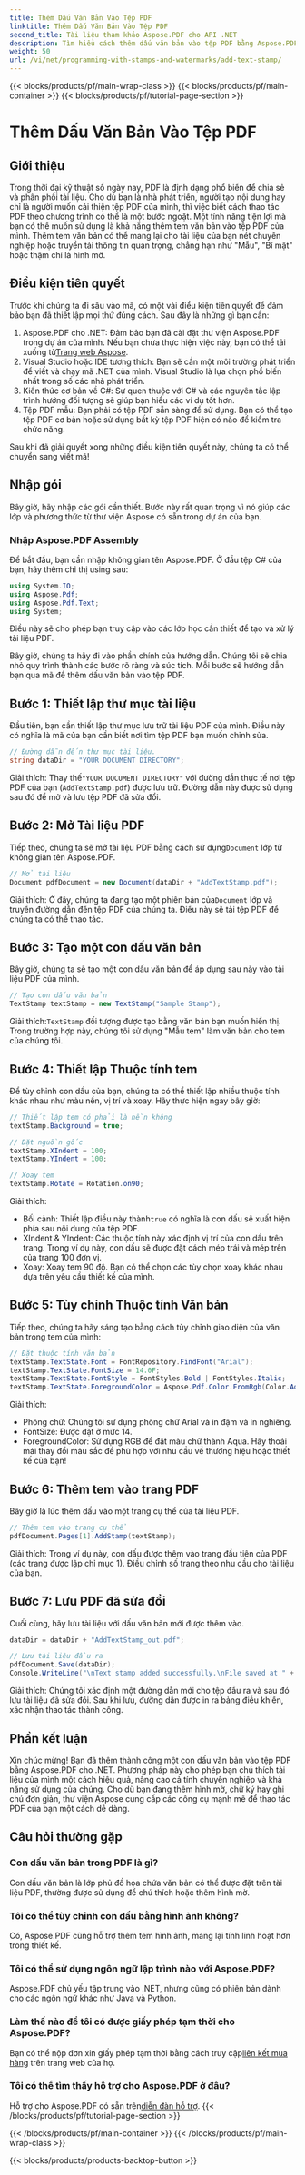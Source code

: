 ```yaml
---
title: Thêm Dấu Văn Bản Vào Tệp PDF
linktitle: Thêm Dấu Văn Bản Vào Tệp PDF
second_title: Tài liệu tham khảo Aspose.PDF cho API .NET
description: Tìm hiểu cách thêm dấu văn bản vào tệp PDF bằng Aspose.PDF cho .NET với hướng dẫn từng bước của chúng tôi và nâng cao khả năng trình bày tài liệu của bạn.
weight: 50
url: /vi/net/programming-with-stamps-and-watermarks/add-text-stamp/
---
```


{{< blocks/products/pf/main-wrap-class >}}
{{< blocks/products/pf/main-container >}}
{{< blocks/products/pf/tutorial-page-section >}}

# Thêm Dấu Văn Bản Vào Tệp PDF

## Giới thiệu

Trong thời đại kỹ thuật số ngày nay, PDF là định dạng phổ biến để chia sẻ và phân phối tài liệu. Cho dù bạn là nhà phát triển, người tạo nội dung hay chỉ là người muốn cải thiện tệp PDF của mình, thì việc biết cách thao tác PDF theo chương trình có thể là một bước ngoặt. Một tính năng tiện lợi mà bạn có thể muốn sử dụng là khả năng thêm tem văn bản vào tệp PDF của mình. Thêm tem văn bản có thể mang lại cho tài liệu của bạn nét chuyên nghiệp hoặc truyền tải thông tin quan trọng, chẳng hạn như "Mẫu", "Bí mật" hoặc thậm chí là hình mờ.

## Điều kiện tiên quyết

Trước khi chúng ta đi sâu vào mã, có một vài điều kiện tiên quyết để đảm bảo bạn đã thiết lập mọi thứ đúng cách. Sau đây là những gì bạn cần:

1.  Aspose.PDF cho .NET: Đảm bảo bạn đã cài đặt thư viện Aspose.PDF trong dự án của mình. Nếu bạn chưa thực hiện việc này, bạn có thể tải xuống từ[Trang web Aspose](https://releases.aspose.com/pdf/net/).
2. Visual Studio hoặc IDE tương thích: Bạn sẽ cần một môi trường phát triển để viết và chạy mã .NET của mình. Visual Studio là lựa chọn phổ biến nhất trong số các nhà phát triển.
3. Kiến thức cơ bản về C#: Sự quen thuộc với C# và các nguyên tắc lập trình hướng đối tượng sẽ giúp bạn hiểu các ví dụ tốt hơn.
4. Tệp PDF mẫu: Bạn phải có tệp PDF sẵn sàng để sử dụng. Bạn có thể tạo tệp PDF cơ bản hoặc sử dụng bất kỳ tệp PDF hiện có nào để kiểm tra chức năng.

Sau khi đã giải quyết xong những điều kiện tiên quyết này, chúng ta có thể chuyển sang viết mã!

## Nhập gói

Bây giờ, hãy nhập các gói cần thiết. Bước này rất quan trọng vì nó giúp các lớp và phương thức từ thư viện Aspose có sẵn trong dự án của bạn.

### Nhập Aspose.PDF Assembly

Để bắt đầu, bạn cần nhập không gian tên Aspose.PDF. Ở đầu tệp C# của bạn, hãy thêm chỉ thị using sau:

```csharp
using System.IO;
using Aspose.Pdf;
using Aspose.Pdf.Text;
using System;
```

Điều này sẽ cho phép bạn truy cập vào các lớp học cần thiết để tạo và xử lý tài liệu PDF.

Bây giờ, chúng ta hãy đi vào phần chính của hướng dẫn. Chúng tôi sẽ chia nhỏ quy trình thành các bước rõ ràng và súc tích. Mỗi bước sẽ hướng dẫn bạn qua mã để thêm dấu văn bản vào tệp PDF.

## Bước 1: Thiết lập thư mục tài liệu

Đầu tiên, bạn cần thiết lập thư mục lưu trữ tài liệu PDF của mình. Điều này có nghĩa là mã của bạn cần biết nơi tìm tệp PDF bạn muốn chỉnh sửa.

```csharp
// Đường dẫn đến thư mục tài liệu.
string dataDir = "YOUR DOCUMENT DIRECTORY";
```

 Giải thích: Thay thế`"YOUR DOCUMENT DIRECTORY"` với đường dẫn thực tế nơi tệp PDF của bạn (`AddTextStamp.pdf`) được lưu trữ. Đường dẫn này được sử dụng sau đó để mở và lưu tệp PDF đã sửa đổi.

## Bước 2: Mở Tài liệu PDF

 Tiếp theo, chúng ta sẽ mở tài liệu PDF bằng cách sử dụng`Document` lớp từ không gian tên Aspose.PDF.

```csharp
// Mở tài liệu
Document pdfDocument = new Document(dataDir + "AddTextStamp.pdf");
```

 Giải thích: Ở đây, chúng ta đang tạo một phiên bản của`Document` lớp và truyền đường dẫn đến tệp PDF của chúng ta. Điều này sẽ tải tệp PDF để chúng ta có thể thao tác.

## Bước 3: Tạo một con dấu văn bản

Bây giờ, chúng ta sẽ tạo một con dấu văn bản để áp dụng sau này vào tài liệu PDF của mình.

```csharp
// Tạo con dấu văn bản
TextStamp textStamp = new TextStamp("Sample Stamp");
```

 Giải thích:`TextStamp` đối tượng được tạo bằng văn bản bạn muốn hiển thị. Trong trường hợp này, chúng tôi sử dụng "Mẫu tem" làm văn bản cho tem của chúng tôi.

## Bước 4: Thiết lập Thuộc tính tem

Để tùy chỉnh con dấu của bạn, chúng ta có thể thiết lập nhiều thuộc tính khác nhau như màu nền, vị trí và xoay. Hãy thực hiện ngay bây giờ:

```csharp
// Thiết lập tem có phải là nền không
textStamp.Background = true;

// Đặt nguồn gốc
textStamp.XIndent = 100;
textStamp.YIndent = 100;

// Xoay tem
textStamp.Rotate = Rotation.on90;
```

Giải thích:
- Bối cảnh: Thiết lập điều này thành`true` có nghĩa là con dấu sẽ xuất hiện phía sau nội dung của tệp PDF.
- XIndent & YIndent: Các thuộc tính này xác định vị trí của con dấu trên trang. Trong ví dụ này, con dấu sẽ được đặt cách mép trái và mép trên của trang 100 đơn vị.
- Xoay: Xoay tem 90 độ. Bạn có thể chọn các tùy chọn xoay khác nhau dựa trên yêu cầu thiết kế của mình.

## Bước 5: Tùy chỉnh Thuộc tính Văn bản

Tiếp theo, chúng ta hãy sáng tạo bằng cách tùy chỉnh giao diện của văn bản trong tem của mình:

```csharp
// Đặt thuộc tính văn bản
textStamp.TextState.Font = FontRepository.FindFont("Arial");
textStamp.TextState.FontSize = 14.0F;
textStamp.TextState.FontStyle = FontStyles.Bold | FontStyles.Italic;
textStamp.TextState.ForegroundColor = Aspose.Pdf.Color.FromRgb(Color.Aqua);
```

Giải thích:
- Phông chữ: Chúng tôi sử dụng phông chữ Arial và in đậm và in nghiêng.
- FontSize: Được đặt ở mức 14.
- ForegroundColor: Sử dụng RGB để đặt màu chữ thành Aqua. Hãy thoải mái thay đổi màu sắc để phù hợp với nhu cầu về thương hiệu hoặc thiết kế của bạn!

## Bước 6: Thêm tem vào trang PDF

Bây giờ là lúc thêm dấu vào một trang cụ thể của tài liệu PDF.

```csharp
// Thêm tem vào trang cụ thể
pdfDocument.Pages[1].AddStamp(textStamp);
```

Giải thích: Trong ví dụ này, con dấu được thêm vào trang đầu tiên của PDF (các trang được lập chỉ mục 1). Điều chỉnh số trang theo nhu cầu cho tài liệu của bạn.

## Bước 7: Lưu PDF đã sửa đổi

Cuối cùng, hãy lưu tài liệu với dấu văn bản mới được thêm vào.

```csharp
dataDir = dataDir + "AddTextStamp_out.pdf";

// Lưu tài liệu đầu ra
pdfDocument.Save(dataDir);
Console.WriteLine("\nText stamp added successfully.\nFile saved at " + dataDir);
```

Giải thích: Chúng tôi xác định một đường dẫn mới cho tệp đầu ra và sau đó lưu tài liệu đã sửa đổi. Sau khi lưu, đường dẫn được in ra bảng điều khiển, xác nhận thao tác thành công.

## Phần kết luận

Xin chúc mừng! Bạn đã thêm thành công một con dấu văn bản vào tệp PDF bằng Aspose.PDF cho .NET. Phương pháp này cho phép bạn chú thích tài liệu của mình một cách hiệu quả, nâng cao cả tính chuyên nghiệp và khả năng sử dụng của chúng. Cho dù bạn đang thêm hình mờ, chữ ký hay ghi chú đơn giản, thư viện Aspose cung cấp các công cụ mạnh mẽ để thao tác PDF của bạn một cách dễ dàng.

## Câu hỏi thường gặp

### Con dấu văn bản trong PDF là gì?
Con dấu văn bản là lớp phủ đồ họa chứa văn bản có thể được đặt trên tài liệu PDF, thường được sử dụng để chú thích hoặc thêm hình mờ.

### Tôi có thể tùy chỉnh con dấu bằng hình ảnh không?
Có, Aspose.PDF cũng hỗ trợ thêm tem hình ảnh, mang lại tính linh hoạt hơn trong thiết kế.

### Tôi có thể sử dụng ngôn ngữ lập trình nào với Aspose.PDF?
Aspose.PDF chủ yếu tập trung vào .NET, nhưng cũng có phiên bản dành cho các ngôn ngữ khác như Java và Python.

### Làm thế nào để tôi có được giấy phép tạm thời cho Aspose.PDF?
 Bạn có thể nộp đơn xin giấy phép tạm thời bằng cách truy cập[liên kết mua hàng](https://purchase.aspose.com/temporary-license/) trên trang web của họ.

### Tôi có thể tìm thấy hỗ trợ cho Aspose.PDF ở đâu?
 Hỗ trợ cho Aspose.PDF có sẵn trên[diễn đàn hỗ trợ](https://forum.aspose.com/c/pdf/10).
{{< /blocks/products/pf/tutorial-page-section >}}

{{< /blocks/products/pf/main-container >}}
{{< /blocks/products/pf/main-wrap-class >}}

{{< blocks/products/products-backtop-button >}}
